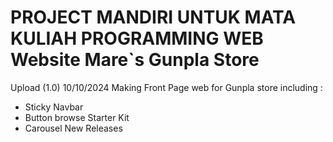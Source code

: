 PROJECT MANDIRI UNTUK MATA KULIAH PROGRAMMING WEB
Website Mare`s Gunpla Store
=================================================
Upload (1.0) 10/10/2024
Making Front Page web for Gunpla store including :
  - Sticky Navbar
  - Button browse Starter Kit
  - Carousel New Releases

